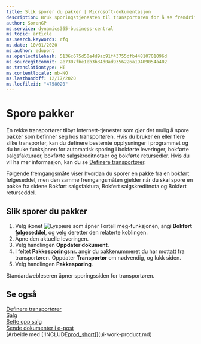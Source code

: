```yaml
---
title: Slik sporer du pakker | Microsoft-dokumentasjon
description: Bruk sporingstjenesten til transportøren for å se fremdriften til en levering.
author: SorenGP
ms.service: dynamics365-business-central
ms.topic: article
ms.search.keywords: rfq
ms.date: 10/01/2020
ms.author: edupont
ms.openlocfilehash: 5136c675d50e4d9ac91f43755dfb44810701096d
ms.sourcegitcommit: 2e7307fbe1eb3b34d0ad9356226a19409054a402
ms.translationtype: HT
ms.contentlocale: nb-NO
ms.lasthandoff: 12/17/2020
ms.locfileid: "4758020"
---
```

# <a name="track-packages"></a>Spore pakker

En rekke transportører tilbyr Internett-tjenester som gjør det mulig å spore pakker som befinner seg hos transportøren. Hvis du bruker én eller flere slike transportør, kan du definere bestemte opplysninger i programmet og du bruke funksjonen for automatisk sporing i bokførte leveringer, bokførte salgsfakturaer, bokførte salgskreditnotaer og bokførte retursedler. Hvis du vil ha mer informasjon, kan du se [Definere transportører](sales-how-to-set-up-shipping-agents.md).  

Følgende fremgangsmåte viser hvordan du sporer en pakke fra en bokført følgeseddel, men den samme fremgangsmåten gjelder når du skal spore en pakke fra sidene Bokført salgsfaktura, Bokført salgskreditnota og Bokført returseddel.  

## <a name="to-track-a-package"></a>Slik sporer du pakker

1. Velg ikonet ![Lyspære som åpner Fortell meg-funksjonen](media/ui-search/search_small.png "Fortell hva du vil gjøre"), angi **Bokført følgeseddel**, og velg deretter den relaterte koblingen.
2. Åpne den aktuelle leveringen.
3. Velg handlingen **Oppdater dokument**.
4. I feltet **Pakkesporingsnr.** angir du pakkenummeret du har mottatt fra transportøren. Oppdater **Transportør** om nødvendig, og lukk siden.
5. Velg handlingen **Pakkesporing**.

Standardwebleseren åpner sporingssiden for transportøren.

## <a name="see-also"></a>Se også

[Definere transportører](sales-how-to-set-up-shipping-agents.md)  
[Salg](sales-manage-sales.md)  
[Sette opp salg](sales-setup-sales.md)  
[Sende dokumenter i e-post](ui-how-send-documents-email.md)  
[Arbeide med [!INCLUDE[prod_short](includes/prod_short.md)]](ui-work-product.md)

